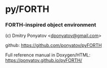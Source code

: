 # py/FORTH
### FORTH-inspired object environment

(c) Dmitry Ponyatov <<dponyatov@gmail.com>>

github: https://github.com/ponyatov/pyFORTH

Full reference manual in Doxygen/HTML: https://ponyatov.github.io/pyFORTH/

